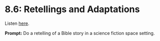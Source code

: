 # 8.6: Retellings and Adaptations 

Listen [here](http://www.writingexcuses.com/2013/02/10/writing-excuses-8-6-retellings-and-adaptations/). 

**Prompt:** Do a retelling of a Bible story in a science fiction space setting.